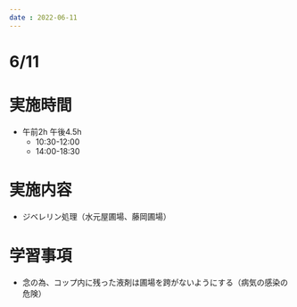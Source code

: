 ```yaml
---
date : 2022-06-11
---
```


# 6/11

# 実施時間

- 午前2h 午後4.5h
    - 10:30-12:00
    - 14:00-18:30

# 実施内容

- ジベレリン処理（水元屋圃場、藤岡圃場）

# 学習事項
- 念の為、コップ内に残った液剤は圃場を跨がないようにする（病気の感染の危険）
